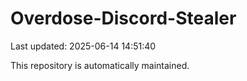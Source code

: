 # Overdose-Discord-Stealer

Last updated: 2025-06-14 14:51:40

This repository is automatically maintained.

